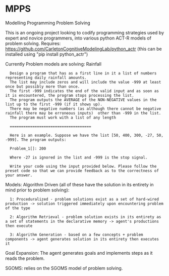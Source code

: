 # MPPS
Modelling Programming Problem Solving

This is an ongoing project looking to codify programming strategies used by expert and novice programmers,
into various python ACT-R models of problem solving. Requires: https://github.com/CarletonCognitiveModelingLab/python_actr (this can be installed using "pip install python_actr")

Currently Problem models are solving: Rainfall

	  Design a program that has as a first line in it a list of numbers representing daily rainfall amounts. 
	  The list may include zeros and will include the value -999 at least once but possibly more than once.
	  The first -999 indicates the end of the valid input and as soon as it is encountered, the program stops processing the list.   
	  The program outputs the AVERAGE of the NON-NEGATIVE values in the list up to the first -999 (if it shows up).  
	  There may be negative numbers (as although there cannot be negative rainfall there may be erroneous inputs)  other than -999 in the list. 
	  The program must work with a list of any length 

	  ====================================

	  Here is an example. Suppose we have the list [50, 400, 300, -27, 50, -999]. The program outputs: 

	  Problem_1[]: 200

	  Where -27 is ignored in the list and -999 is the stop signal.

	  Write your code using the input provided below. Please follow the preset code so that we can provide feedback as to the correctness of your answer.

Models:
Algorithm Driven (all of these have the solution in its entirety in mind prior to problem solving):

	  1: Proceduralized - problem solutions exist as a set of hard-wired production -> solution triggered immediately upon encountering problem of the type

	  2: Algorithm Retrieval - problem solution exists in its entirety as a set of statements in the declarative memory -> agent's productions then execute

	  3: Algorithm Generation - based on a few concepts + problem components -> agent generates solution in its entirety then executes it
	  
Goal Expansion: The agent generates goals and implements steps as it reads the problem.

SGOMS: relies on the SGOMS model of problem solving.
